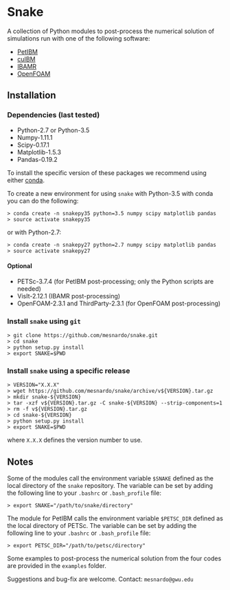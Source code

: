 # Snake

A collection of Python modules to post-process the numerical solution
of simulations run with one of the following software:
* [PetIBM](https://github.com/barbagroup/PetIBM)
* [cuIBM](https://github.com/barbaGroup/cuIBM)
* [IBAMR](https://github.com/IBAMR/IBAMR)
* [OpenFOAM](www.openfoam.com)


## Installation

### Dependencies (last tested)

* Python-2.7 or Python-3.5
* Numpy-1.11.1
* Scipy-0.17.1
* Matplotlib-1.5.3
* Pandas-0.19.2

To install the specific version of these packages we recommend using either [conda](https://conda.io/docs/get-started.html).

To create a new environment for using `snake` with Python-3.5 with conda you can do the following:

    > conda create -n snakepy35 python=3.5 numpy scipy matplotlib pandas
    > source activate snakepy35

or with Python-2.7:

    > conda create -n snakepy27 python=2.7 numpy scipy matplotlib pandas
    > source activate snakepy27

#### Optional
* PETSc-3.7.4 (for PetIBM post-processing; only the Python scripts are needed)
* VisIt-2.12.1 (IBAMR post-processing)
* OpenFOAM-2.3.1 and ThirdParty-2.3.1 (for OpenFOAM post-processing)


### Install `snake` using `git`

    > git clone https://github.com/mesnardo/snake.git
    > cd snake
    > python setup.py install
    > export SNAKE=$PWD

### Install `snake` using a specific release

    > VERSION="X.X.X"
    > wget https://github.com/mesnardo/snake/archive/v${VERSION}.tar.gz
    > mkdir snake-${VERSION}
    > tar -xzf v${VERSION}.tar.gz -C snake-${VERSION} --strip-components=1
    > rm -f v${VERSION}.tar.gz
    > cd snake-${VERSION}
    > python setup.py install
    > export SNAKE=$PWD

where `X.X.X` defines the version number to use.


## Notes

Some of the modules call the environment variable `$SNAKE` defined as the local directory of the `snake` repository.
The variable can be set by adding the following line to your `.bashrc` 
or `.bash_profile` file:

    > export SNAKE="/path/to/snake/directory"

The module for PetIBM calls the environment variable `$PETSC_DIR` defined as the local directory of PETSc.
The variable can be set by adding the following line to your `.bashrc` 
or `.bash_profile` file:

    > export PETSC_DIR="/path/to/petsc/directory"


Some examples to post-process the numerical solution from the four codes are provided in the `examples` folder.


Suggestions and bug-fix are welcome.
Contact: `mesnardo@gwu.edu`
